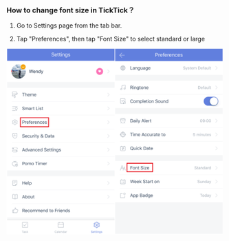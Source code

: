 ### How to change font size in TickTick？

1. Go to Settings page from the tab bar.

2. Tap "Preferences", then tap "Font Size" to select standard or large

![](../ios/4.1/4.1.10.png)
